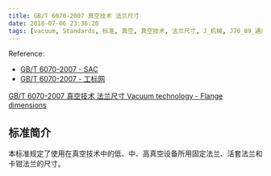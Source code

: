 ```yaml
---
title: GB/T 6070-2007 真空技术 法兰尺寸
date: 2018-07-06 23:36:20
tags: [vacuum, Standards, 标准, 真空, 真空技术, 法兰尺寸, J_机械, J70_89_通用机械与设备, J78_真空技术与设备]
---
```


Reference:

- [GB/T 6070-2007 - SAC](http://www.sac.gov.cn/was5/web/search?channelid=97779&templet=gjcxjg_detail.jsp&searchword=STANDARD_CODE='GB/T%206070-2007')
- [GB/T 6070-2007 - 工标网](http://www.csres.com/detail/185707.html)

[GB/T 6070-2007 真空技术 法兰尺寸 Vacuum technology - Flange dimensions](GB_T_6070-2007_真空技术_法兰尺寸.pdf)

## 标准简介

本标准规定了使用在真空技术中的低、中、高真空设备所用固定法兰、活套法兰和卡钳法兰的尺寸。
